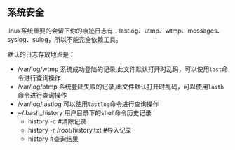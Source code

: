 ## 系统安全 

linux系统重要的会留下你的痕迹日志有：lastlog、utmp、wtmp、messages、syslog、sulog，所以不能完全依赖工具。


默认的日志存放地点是：
 
*  /var/log/wtmp    系统成功登陆的记录,此文件默认打开时乱码，可以使用`last`命令进行查询操作
*  /var/log/btmp    系统登陆失败的记录,此文件默认打开时乱码，可以使用`lastb`命令进行查询操作
*  /var/log/lastlog 可以使用`lastlog`命令进行查询操作
*  ~/.bash_history  用户目录下的shell命令历史记录
    * history -c                   #清除记录 
    * history -r /root/history.txt #导入记录 
    * history                      #查询结果
